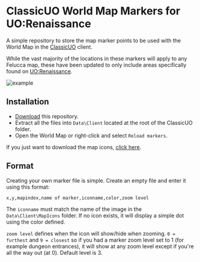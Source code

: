 # ClassicUO World Map Markers for UO:Renaissance

A simple repository to store the map marker points to be used with the World Map in the [ClassicUO](https://github.com/andreakarasho/ClassicUO) client.

While the vast majority of the locations in these markers will apply to any Felucca map, these have been updated to only include areas specifically found on [UO:Renaissance](http://www.uorenaissance.com/).

![example](https://imgur.com/jvjntAD.gif)

## Installation

- [Download](https://github.com/markdwags/uor-markers/archive/master.zip) this repository.
- Extract all the files into `Data\Client` located at the root of the ClassicUO folder.
- Open the World Map or right-click and select `Reload markers`.

If you just want to download the map icons, [click here](https://raw.githubusercontent.com/markdwags/uor-markers/master/MapIcons.zip).

## Format

Creating your own marker file is simple. Create an empty file and enter it using this format:

`x,y,mapindex,name of marker,iconname,color,zoom level`

The `iconname` must match the name of the image in the `Data\Client\MapIcons` folder. If no icon exists, it will display a simple dot using the color defined.

`zoom level` defines when the icon will show/hide when zooming.  `0 = furthest` and `9 = closest` so if you had a marker zoom level set to 1 (for example dungeon entrances), it will show at any zoom level except if you're all the way out (at 0). Default level is 3.
